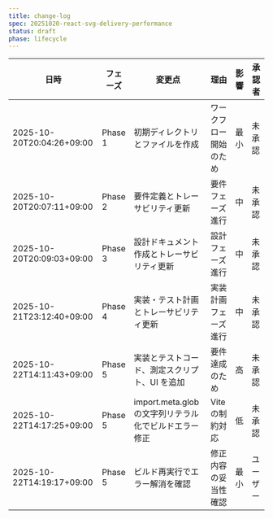```yaml
---
title: change-log
spec: 20251020-react-svg-delivery-performance
status: draft
phase: lifecycle
---
```


| 日時 | フェーズ | 変更点 | 理由 | 影響 | 承認者 |
| --- | --- | --- | --- | --- | --- |
| 2025-10-20T20:04:26+09:00 | Phase 1 | 初期ディレクトリとファイルを作成 | ワークフロー開始のため | 最小 | 未承認 |
| 2025-10-20T20:07:11+09:00 | Phase 2 | 要件定義とトレーサビリティ更新 | 要件フェーズ進行 | 中 | 未承認 |
| 2025-10-20T20:09:03+09:00 | Phase 3 | 設計ドキュメント作成とトレーサビリティ更新 | 設計フェーズ進行 | 中 | 未承認 |
| 2025-10-21T23:12:40+09:00 | Phase 4 | 実装・テスト計画とトレーサビリティ更新 | 実装計画フェーズ進行 | 中 | 未承認 |
| 2025-10-22T14:11:43+09:00 | Phase 5 | 実装とテストコード、測定スクリプト、UI を追加 | 要件達成のため | 高 | 未承認 |
| 2025-10-22T14:17:25+09:00 | Phase 5 | import.meta.glob の文字列リテラル化でビルドエラー修正 | Vite の制約対応 | 低 | 未承認 |
| 2025-10-22T14:19:17+09:00 | Phase 5 | ビルド再実行でエラー解消を確認 | 修正内容の妥当性確認 | 最小 | ユーザー |
